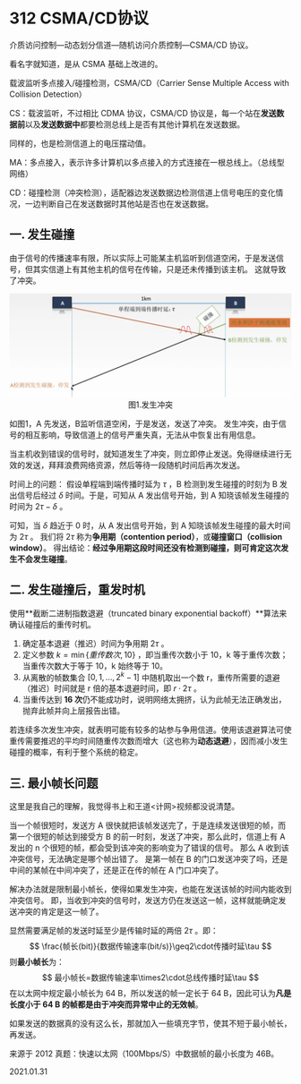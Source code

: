 # 312 CSMA/CD协议

介质访问控制—动态划分信道—随机访问介质控制—CSMA/CD 协议。

看名字就知道，是从 CSMA 基础上改进的。

载波监听多点接入/碰撞检测，CSMA/CD（Carrier Sense Multiple Access with Collision Detection）

CS：载波监听，不过相比 CDMA 协议，CSMA/CD 协议是，每一个站在**发送数据前**以及**发送数据中**都要检测总线上是否有其他计算机在发送数据。

同样的，也是检测信道上的电压摆动值。

MA：多点接入，表示许多计算机以多点接入的方式连接在一根总线上。（总线型网络）

CD：碰撞检测（冲突检测），适配器边发送数据边检测信道上信号电压的变化情况，一边判断自己在发送数据时其他站是否也在发送数据。

## 一. 发生碰撞

由于信号的传播速率有限，所以实际上可能某主机监听到信道空闲，于是发送信号，但其实信道上有其他主机的信号在传输，只是还未传播到该主机。
这就导致了冲突。

<img src="计网312-1.png" alt="计网312-1" style="zoom:67%;" />

<center>图1.发生冲突</center>

如图1，A 先发送，B监听信道空闲，于是发送，发送了冲突。
发生冲突，由于信号的相互影响，导致信道上的信号严重失真，无法从中恢复出有用信息。

当主机收到错误的信号时，就知道发生了冲突，则立即停止发送。免得继续进行无效的发送，拜拜浪费网络资源，然后等待一段随机时间后再次发送。

时间上的问题：
假设单程端到端传播时延为 $\tau$ ，B 检测到发生碰撞的时刻为 B 发出信号后经过 $\delta$ 时间。于是，可知从 A 发出信号开始，到 A 知晓该帧发生碰撞的时间为 $2\tau-\delta$ 。

可知，当 $\delta$ 趋近于 0 时，从 A 发出信号开始，到 A 知晓该帧发生碰撞的最大时间为 $2\tau$ 。
我们将 $2\tau$ 称为**争用期（contention period）**，或**碰撞窗口（collision window）**。
得出结论：**经过争用期这段时间还没有检测到碰撞，则可肯定这次发生不会发生碰撞**。

## 二. 发生碰撞后，重发时机

使用**截断二进制指数退避（truncated binary exponential backoff）**算法来确认碰撞后的重传时机。

1. 确定基本退避（推迟）时间为争用期 $2\tau$ 。
2. 定义参数 $k=\min\{重传数次,10\}$ ，即当重传次数小于 10，k 等于重传次数；当重传次数大于等于 10，k 始终等于 10。
3. 从离散的帧数集合 $[0,1,...,2^k-1]$ 中随机取出一个数 r，重传所需要的退避（推迟）时间就是 r 倍的基本退避时间，即 $r\cdot2\tau$ 。
4. 当重传达到 **16 次**仍不能成功时，说明网络太拥挤，认为此帧无法正确发出，抛弃此帧并向上层报告出错。

若连续多次发生冲突，就表明可能有较多的站参与争用信道。使用该退避算法可使重传需要推迟的平均时间随重传次数而增大（这也称为**动态退避**），因而减小发生碰撞的概率，有利于整个系统的稳定。

## 三. 最小帧长问题

这里是我自己的理解，我觉得书上和王道<计网>视频都没说清楚。

当一个帧很短时，发送方 A 很快就把该帧发送完了，于是连续发送很短的帧，而第一个很短的帧达到接受方 B 的前一时刻，发送了冲突，那么此时，信道上有 A 发出的 n 个很短的帧，都会受到该冲突的影响变为了错误的信号。
那么 A 收到该冲突信号，无法确定是哪个帧出错了。
是第一帧在 B 的门口发送冲突了吗，还是中间的某帧在中间冲突了，还是正在传的帧在 A 门口冲突了。

解决办法就是限制最小帧长，使得如果发生冲突，也能在发送该帧的时间内能收到冲突信号。
即，当收到冲突的信号时，发送方仍在发送这一帧，这样就能确定发送冲突的肯定是这一帧了。

显然需要满足帧的发送时延至少是传输时延的两倍 $2\tau$ 。即：
$$
\frac{帧长(bit)}{数据传输速率(bit/s)}\geq2\cdot传播时延\tau
$$
则**最小帧长**为：
$$
最小帧长=数据传输速率\times2\cdot总线传播时延\tau
$$
在以太网中规定最小帧长为 64 B，所以发送的帧一定长于 64 B，因此可认为**凡是长度小于 64 B 的帧都是由于冲突而异常中止的无效帧**。

如果发送的数据真的没有这么长，那就加入一些填充字节，使其不短于最小帧长，再发送。

来源于 2012 真题：快速以太网（100Mbps/S）中数据帧的最小长度为 46B。

2021.01.31